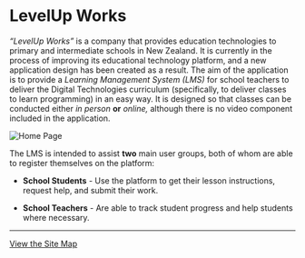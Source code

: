 # LevelUp Works

*“LevelUp Works”* is a company that provides education technologies to primary and intermediate schools in New Zealand.  It is currently in the process of improving its educational technology platform, and a new application design has been created as a result. The aim of the application is to provide a *Learning Management System (LMS)* for school teachers to deliver the Digital Technologies curriculum (specifically, to deliver classes to learn programming) in an easy way. It is designed so that classes can be conducted either *in person* **or** *online,* although there is no video component included in the application.

![Home Page](https://cdn.filestackcontent.com/YlthIXM2QmunTdbwDneV)

The LMS is intended to assist **two** main user groups, both of whom are able to register themselves on the platform:

- **School Students** - Use the platform to get their lesson instructions, request help, and submit their work.

- **School Teachers** - Are able to track student progress and help students where necessary.

---
[View the Site Map](site-map.pdf)
